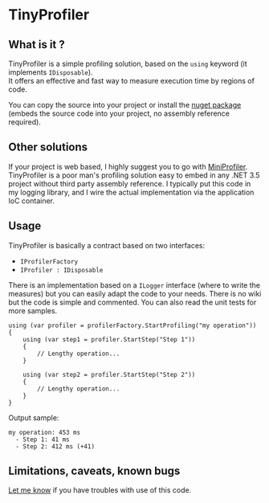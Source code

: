# TinyProfiler

## What is it ?

TinyProfiler is a simple profiling solution, based on the `using` keyword (it implements `IDisposable`).  
It offers an effective and fast way to measure execution time by regions of code.

You can copy the source into your project or install the [nuget package](http://nuget.org/packages/TinyProfiler/) (embeds the source code into your project, no assembly reference required).

## Other solutions

If your project is web based, I highly suggest you to go with [MiniProfiler](http://miniprofiler.com/).  
TinyProfiler is a poor man's profiling solution easy to embed in any .NET 3.5 project without third party assembly reference. I typically put this code in my logging library, and I wire the actual implementation via the application IoC container.

## Usage

TinyProfiler is basically a contract based on two interfaces:

- `IProfilerFactory`
- `IProfiler : IDisposable`

There is an implementation based on a `ILogger` interface (where to write the measures) but you can easily adapt the code to your needs. There is no wiki but the code is simple and commented. You can also read the unit tests for more samples.

	using (var profiler = profilerFactory.StartProfiling("my operation"))
	{
		using (var step1 = profiler.StartStep("Step 1"))
		{
			// Lengthy operation...
		}
		
		using (var step2 = profiler.StartStep("Step 2"))
		{
			// Lengthy operation...
		}
	}

Output sample:

	my operation: 453 ms
	  - Step 1: 41 ms
	  - Step 2: 412 ms (+41)
	  
## Limitations, caveats, known bugs

[Let me know](https://github.com/eric-b/TinyProfiler/issues) if you have troubles with use of this code.
